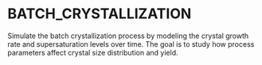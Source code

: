 # BATCH_CRYSTALLIZATION
Simulate the batch crystallization process by modeling the crystal growth rate and supersaturation levels over time. The goal is to study how process parameters affect crystal size distribution and yield.
